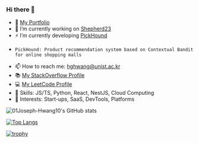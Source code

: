 ### Hi there 👋

- 🌱 [My Portfolio](https://tidal-star-7e8.notion.site/s-portfolio-c7c95de81d114327b0451a04723d3efa)
- 🔭 I’m currently working on [Shepherd23](https://www.shepherd23.com/)
- ⚡ I’m currently developing [PickHound](https://store.cafe24.com/kr/apps/17367)
-     PickHound: Product recommendation system based on Contextual Bandit for online shopping malls
- 📫 How to reach me: hghwang@unist.ac.kr
- 📚 [My StackOverflow Profile](https://stackoverflow.com/users/14837031/joseph-hwang)
- 💻 [My LeetCode Profile](https://leetcode.com/01Joseph-Hwang10/)
- 🧰 Skills: JS/TS, Python, React, NestJS, Cloud Computing
- 🤔 Interests: Start-ups, SaaS, DevTools, Platforms

![01Joseph-Hwang10's GitHub stats](https://github-readme-stats.vercel.app/api?username=01Joseph-Hwang10\&show_icons=true\&rank_icon=github)

[![Top Langs](https://github-readme-stats.vercel.app/api/top-langs/?username=01Joseph-Hwang10\&layout=donut)](https://github.com/anuraghazra/github-readme-stats)

[![trophy](https://github-profile-trophy.vercel.app/?username=01Joseph-Hwang10&row=1)](https://github.com/ryo-ma/github-profile-trophy)

<!--
**01Joseph-Hwang10/01Joseph-Hwang10** is a ✨ _special_ ✨ repository because its `README.md` (this file) appears on your GitHub profile.

Here are some ideas to get you started:

- 🔭 I’m currently working on ...
- 🌱 I’m currently learning ...
- 👯 I’m looking to collaborate on ...
- 🤔 I’m looking for help with ...
- 💬 Ask me about ...
- 📫 How to reach me: ...
- 😄 Pronouns: ...
- ⚡ Fun fact: ...
-->
